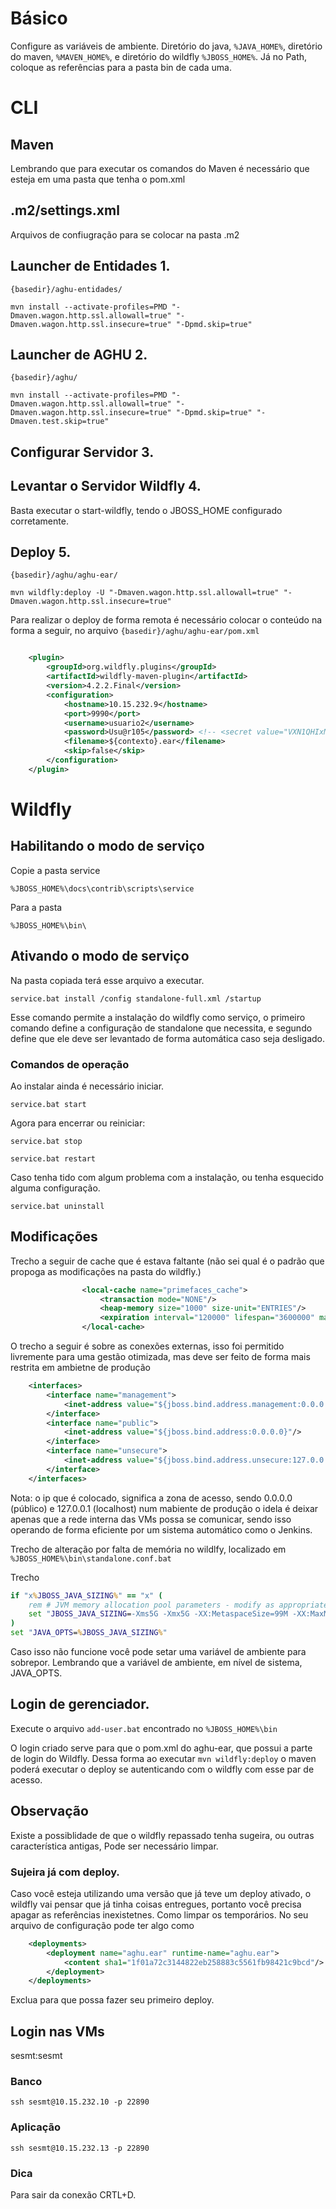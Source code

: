 # Básico
Configure as variáveis de ambiente. Diretório do java, `%JAVA_HOME%`, diretório do maven, `%MAVEN_HOME%`, e diretório do wildfly `%JBOSS_HOME%`.
Já no Path, coloque as referências para a pasta bin de cada uma.


# CLI
## Maven
Lembrando que para executar os comandos do Maven é necessário que esteja em uma pasta que tenha o pom.xml

## .m2/settings.xml
Arquivos de confiugração para se colocar na pasta .m2

## Launcher de Entidades 1.
`{basedir}/aghu-entidades/`

`mvn install --activate-profiles=PMD "-Dmaven.wagon.http.ssl.allowall=true" "-Dmaven.wagon.http.ssl.insecure=true" "-Dpmd.skip=true" `

## Launcher de AGHU 2.
`{basedir}/aghu/`

`mvn install --activate-profiles=PMD "-Dmaven.wagon.http.ssl.allowall=true" "-Dmaven.wagon.http.ssl.insecure=true" "-Dpmd.skip=true" "-Dmaven.test.skip=true"`

## Configurar Servidor 3.

## Levantar o Servidor Wildfly 4.
Basta executar o start-wildfly, tendo o JBOSS_HOME configurado corretamente.

## Deploy 5.
`{basedir}/aghu/aghu-ear/`

`mvn wildfly:deploy -U "-Dmaven.wagon.http.ssl.allowall=true" "-Dmaven.wagon.http.ssl.insecure=true"`

Para realizar o deploy de forma remota é necessário colocar o conteúdo na forma a seguir, no arquivo `{basedir}/aghu/aghu-ear/pom.xml`

``` xml

    <plugin>
        <groupId>org.wildfly.plugins</groupId>
        <artifactId>wildfly-maven-plugin</artifactId>
        <version>4.2.2.Final</version>
        <configuration>
            <hostname>10.15.232.9</hostname>
            <port>9990</port>
            <username>usuario2</username>
            <password>Usu@r105</password> <!-- <secret value="VXN1QHIxMDU=" /> -->
            <filename>${contexto}.ear</filename>
            <skip>false</skip>
        </configuration>
    </plugin>

```


# Wildfly 
## Habilitando o modo de serviço
Copie a pasta service

`%JBOSS_HOME%\docs\contrib\scripts\service`

Para a pasta 

`%JBOSS_HOME%\bin\`

## Ativando o modo de serviço
Na pasta copiada terá esse arquivo a executar.

`service.bat install /config standalone-full.xml /startup`

Esse comando permite a instalação do wildfly como serviço, o primeiro comando define a configuração de standalone que necessita, e segundo define que ele deve ser levantado de forma automática caso seja desligado.

### Comandos de operação
Ao instalar ainda é necessário iniciar.

`service.bat start`

Agora para encerrar ou reiniciar:

`service.bat stop`

`service.bat restart`

Caso tenha tido com algum problema com a instalação, ou tenha esquecido alguma configuração.

`service.bat uninstall`


## Modificações

Trecho a seguir de cache que é estava faltante (não sei qual é o padrão que propoga as modificações na pasta do wildfly.)

``` xml
                <local-cache name="primefaces_cache">
                    <transaction mode="NONE"/>
                    <heap-memory size="1000" size-unit="ENTRIES"/>
                    <expiration interval="120000" lifespan="3600000" max-idle="1800000"/>
                </local-cache>
```

O trecho a seguir é sobre as conexões externas, isso foi permitido livremente para uma gestão otimizada, mas deve ser feito de forma mais restrita em ambietne de produção

``` xml
    <interfaces>
        <interface name="management">
            <inet-address value="${jboss.bind.address.management:0.0.0.0}"/>
        </interface>
        <interface name="public">
            <inet-address value="${jboss.bind.address:0.0.0.0}"/>
        </interface>
        <interface name="unsecure">
            <inet-address value="${jboss.bind.address.unsecure:127.0.0.1}"/>
        </interface>
    </interfaces>
```

Nota: o ip que é colocado, significa a zona de acesso, sendo 0.0.0.0 (público) e 127.0.0.1 (localhost) num mabiente de produção o idela é deixar apenas que a rede interna das VMs possa se comunicar, sendo isso operando de forma eficiente por um sistema automático como o Jenkins.

Trecho de alteração por falta de memória no wildlfy, localizado em `%JBOSS_HOME%\bin\standalone.conf.bat`

Trecho

``` bat
if "x%JBOSS_JAVA_SIZING%" == "x" (
    rem # JVM memory allocation pool parameters - modify as appropriate.
    set "JBOSS_JAVA_SIZING=-Xms5G -Xmx5G -XX:MetaspaceSize=99M -XX:MaxMetaspaceSize=999m"
)
set "JAVA_OPTS=%JBOSS_JAVA_SIZING%"
```
Caso isso não funcione você pode setar uma variável de ambiente para sobrepor. Lembrando que a variável de ambiente, em nível de sistema, JAVA_OPTS.

## Login de gerenciador.
Execute o arquivo `add-user.bat` encontrado no `%JBOSS_HOME%\bin` 

O login criado serve para que o pom.xml do aghu-ear, que possui a parte de login do Wildfly. Dessa forma ao executar `mvn wildfly:deploy` o maven poderá executar o deploy se autenticando com o wildfly com esse par de acesso. 

## Observação
Existe a possiblidade de que o wildfly repassado tenha sugeira, ou outras característica antigas, Pode ser necessário limpar.

### Sujeira já com deploy.
Caso você esteja utilizando uma versão que já teve um deploy ativado, o wildfly vai pensar que já tinha coisas entregues, portanto você precisa apagar as referências inexistetnes. Como limpar os temporários. No seu arquivo de configuração pode ter algo como

``` xml
    <deployments>
        <deployment name="aghu.ear" runtime-name="aghu.ear">
            <content sha1="1f01a72c3144822eb258883c5561fb98421c9bcd"/>
        </deployment>
    </deployments>
```

Exclua para que possa fazer seu primeiro deploy.


## Login nas VMs
sesmt:sesmt

### Banco
`ssh sesmt@10.15.232.10 -p 22890`

### Aplicação
`ssh sesmt@10.15.232.13 -p 22890`

### Dica
Para sair da conexão CRTL+D.